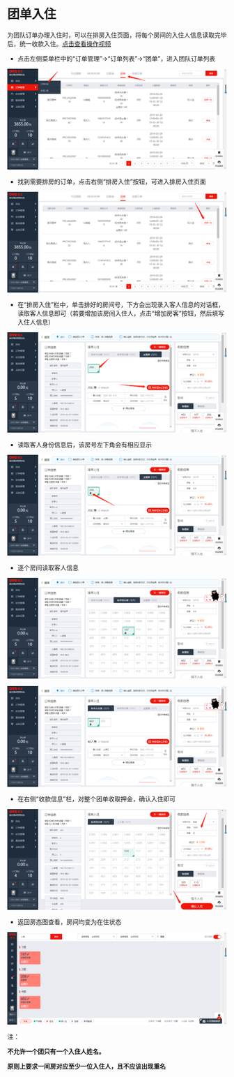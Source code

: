# 团单入住

为团队订单办理入住时，可以在排房入住页面，将每个房间的入住人信息读取完毕后，统一收款入住。[点击查看操作视频](http://crs-pms-vidio.oss-cn-beijing.aliyuncs.com/%E6%89%B9%E9%87%8F%E5%85%A5%E4%BD%8F.mp4)



* 点击左侧菜单栏中的“订单管理”→“订单列表”→“团单”，进入团队订单列表

![](../../../.gitbook/assets/image%20%28137%29.png)

* 找到需要排房的订单，点击右侧“排房入住”按钮，可进入排房入住页面

![](../../../.gitbook/assets/image%20%2899%29.png)

* 在“排房入住”栏中，单击排好的房间号，下方会出现录入客人信息的对话框，读取客人信息即可（若要增加该房间入住人，点击“增加房客”按钮，然后填写入住人信息）

![](../../../.gitbook/assets/image%20%2833%29.png)

* 读取客人身份信息后，该房号左下角会有相应显示

![](../../../.gitbook/assets/image%20%28426%29.png)

* 逐个房间读取客人信息

![](../../../.gitbook/assets/image%20%28515%29.png)

![](../../../.gitbook/assets/image%20%28486%29.png)

* 在右侧“收款信息”栏，对整个团单收取押金，确认入住即可

![](../../../.gitbook/assets/image%20%28180%29.png)

* 返回房态图查看，房间均变为在住状态

![](../../../.gitbook/assets/image%20%28312%29.png)

注： 

**不允许一个团只有一个入住人姓名。**

**原则上要求一间房对应至少一位入住人，且不应该出现重名**



